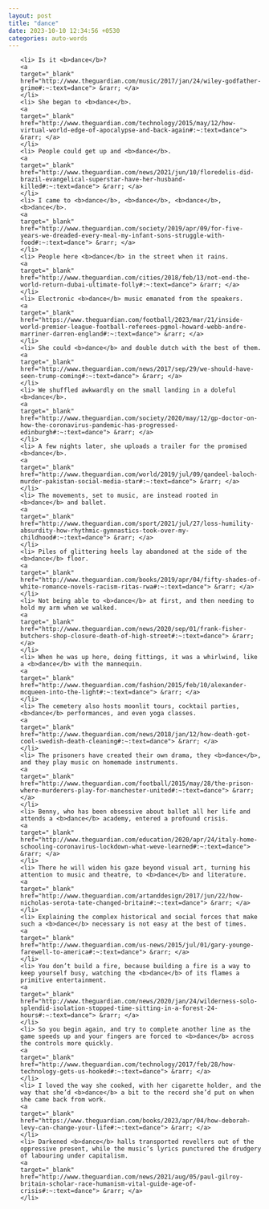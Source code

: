 ```yaml
---
layout: post
title: "dance"
date: 2023-10-10 12:34:56 +0530
categories: auto-words
---
```

<ol>

    <li> Is it <b>dance</b>?
    <a 
    target="_blank" 
    href="http://www.theguardian.com/music/2017/jan/24/wiley-godfather-grime#:~:text=dance"> &rarr; </a>
    </li>
    <li> She began to <b>dance</b>.
    <a 
    target="_blank" 
    href="http://www.theguardian.com/technology/2015/may/12/how-virtual-world-edge-of-apocalypse-and-back-again#:~:text=dance"> &rarr; </a>
    </li>
    <li> People could get up and <b>dance</b>.
    <a 
    target="_blank" 
    href="http://www.theguardian.com/news/2021/jun/10/floredelis-did-brazil-evangelical-superstar-have-her-husband-killed#:~:text=dance"> &rarr; </a>
    </li>
    <li> I came to <b>dance</b>, <b>dance</b>, <b>dance</b>, <b>dance</b>.
    <a 
    target="_blank" 
    href="http://www.theguardian.com/society/2019/apr/09/for-five-years-we-dreaded-every-meal-my-infant-sons-struggle-with-food#:~:text=dance"> &rarr; </a>
    </li>
    <li> People here <b>dance</b> in the street when it rains.
    <a 
    target="_blank" 
    href="http://www.theguardian.com/cities/2018/feb/13/not-end-the-world-return-dubai-ultimate-folly#:~:text=dance"> &rarr; </a>
    </li>
    <li> Electronic <b>dance</b> music emanated from the speakers.
    <a 
    target="_blank" 
    href="https://www.theguardian.com/football/2023/mar/21/inside-world-premier-league-football-referees-pgmol-howard-webb-andre-marriner-darren-england#:~:text=dance"> &rarr; </a>
    </li>
    <li> She could <b>dance</b> and double dutch with the best of them.
    <a 
    target="_blank" 
    href="http://www.theguardian.com/news/2017/sep/29/we-should-have-seen-trump-coming#:~:text=dance"> &rarr; </a>
    </li>
    <li> We shuffled awkwardly on the small landing in a doleful <b>dance</b>.
    <a 
    target="_blank" 
    href="http://www.theguardian.com/society/2020/may/12/gp-doctor-on-how-the-coronavirus-pandemic-has-progressed-edinburgh#:~:text=dance"> &rarr; </a>
    </li>
    <li> A few nights later, she uploads a trailer for the promised <b>dance</b>.
    <a 
    target="_blank" 
    href="http://www.theguardian.com/world/2019/jul/09/qandeel-baloch-murder-pakistan-social-media-star#:~:text=dance"> &rarr; </a>
    </li>
    <li> The movements, set to music, are instead rooted in <b>dance</b> and ballet.
    <a 
    target="_blank" 
    href="http://www.theguardian.com/sport/2021/jul/27/loss-humility-absurdity-how-rhythmic-gymnastics-took-over-my-childhood#:~:text=dance"> &rarr; </a>
    </li>
    <li> Piles of glittering heels lay abandoned at the side of the <b>dance</b> floor.
    <a 
    target="_blank" 
    href="http://www.theguardian.com/books/2019/apr/04/fifty-shades-of-white-romance-novels-racism-ritas-rwa#:~:text=dance"> &rarr; </a>
    </li>
    <li> Not being able to <b>dance</b> at first, and then needing to hold my arm when we walked.
    <a 
    target="_blank" 
    href="http://www.theguardian.com/news/2020/sep/01/frank-fisher-butchers-shop-closure-death-of-high-street#:~:text=dance"> &rarr; </a>
    </li>
    <li> When he was up here, doing fittings, it was a whirlwind, like a <b>dance</b> with the mannequin.
    <a 
    target="_blank" 
    href="http://www.theguardian.com/fashion/2015/feb/10/alexander-mcqueen-into-the-light#:~:text=dance"> &rarr; </a>
    </li>
    <li> The cemetery also hosts moonlit tours, cocktail parties, <b>dance</b> performances, and even yoga classes.
    <a 
    target="_blank" 
    href="http://www.theguardian.com/news/2018/jan/12/how-death-got-cool-swedish-death-cleaning#:~:text=dance"> &rarr; </a>
    </li>
    <li> The prisoners have created their own drama, they <b>dance</b>, and they play music on homemade instruments.
    <a 
    target="_blank" 
    href="http://www.theguardian.com/football/2015/may/28/the-prison-where-murderers-play-for-manchester-united#:~:text=dance"> &rarr; </a>
    </li>
    <li> Benny, who has been obsessive about ballet all her life and attends a <b>dance</b> academy, entered a profound crisis.
    <a 
    target="_blank" 
    href="http://www.theguardian.com/education/2020/apr/24/italy-home-schooling-coronavirus-lockdown-what-weve-learned#:~:text=dance"> &rarr; </a>
    </li>
    <li> There he will widen his gaze beyond visual art, turning his attention to music and theatre, to <b>dance</b> and literature.
    <a 
    target="_blank" 
    href="http://www.theguardian.com/artanddesign/2017/jun/22/how-nicholas-serota-tate-changed-britain#:~:text=dance"> &rarr; </a>
    </li>
    <li> Explaining the complex historical and social forces that make such a <b>dance</b> necessary is not easy at the best of times.
    <a 
    target="_blank" 
    href="http://www.theguardian.com/us-news/2015/jul/01/gary-younge-farewell-to-america#:~:text=dance"> &rarr; </a>
    </li>
    <li> You don’t build a fire, because building a fire is a way to keep yourself busy, watching the <b>dance</b> of its flames a primitive entertainment.
    <a 
    target="_blank" 
    href="http://www.theguardian.com/news/2020/jan/24/wilderness-solo-splendid-isolation-stopped-time-sitting-in-a-forest-24-hours#:~:text=dance"> &rarr; </a>
    </li>
    <li> So you begin again, and try to complete another line as the game speeds up and your fingers are forced to <b>dance</b> across the controls more quickly.
    <a 
    target="_blank" 
    href="http://www.theguardian.com/technology/2017/feb/28/how-technology-gets-us-hooked#:~:text=dance"> &rarr; </a>
    </li>
    <li> I loved the way she cooked, with her cigarette holder, and the way that she’d <b>dance</b> a bit to the record she’d put on when she came back from work.
    <a 
    target="_blank" 
    href="https://www.theguardian.com/books/2023/apr/04/how-deborah-levy-can-change-your-life#:~:text=dance"> &rarr; </a>
    </li>
    <li> Darkened <b>dance</b> halls transported revellers out of the oppressive present, while the music’s lyrics punctured the drudgery of labouring under capitalism.
    <a 
    target="_blank" 
    href="http://www.theguardian.com/news/2021/aug/05/paul-gilroy-britain-scholar-race-humanism-vital-guide-age-of-crisis#:~:text=dance"> &rarr; </a>
    </li>